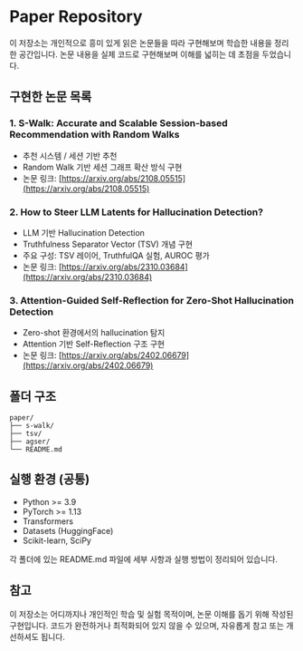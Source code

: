 # Paper Repository

이 저장소는 개인적으로 흥미 있게 읽은 논문들을 따라 구현해보며 학습한 내용을 정리한 공간입니다. 논문 내용을 실제 코드로 구현해보며 이해를 넓히는 데 초점을 두었습니다.


## 구현한 논문 목록

### 1. S-Walk: Accurate and Scalable Session-based Recommendation with Random Walks
- 추천 시스템 / 세션 기반 추천
- Random Walk 기반 세션 그래프 확산 방식 구현
- 논문 링크: [https://arxiv.org/abs/2108.05515](https://arxiv.org/abs/2108.05515)

### 2. How to Steer LLM Latents for Hallucination Detection?
- LLM 기반 Hallucination Detection
- Truthfulness Separator Vector (TSV) 개념 구현
- 주요 구성: TSV 레이어, TruthfulQA 실험, AUROC 평가
- 논문 링크: [https://arxiv.org/abs/2310.03684](https://arxiv.org/abs/2310.03684)

### 3. Attention-Guided Self-Reflection for Zero-Shot Hallucination Detection
- Zero-shot 환경에서의 hallucination 탐지
- Attention 기반 Self-Reflection 구조 구현
- 논문 링크: [https://arxiv.org/abs/2402.06679](https://arxiv.org/abs/2402.06679)


## 폴더 구조
```
paper/
├── s-walk/
├── tsv/
├── agser/
└── README.md
```


## 실행 환경 (공통)
- Python >= 3.9
- PyTorch >= 1.13
- Transformers
- Datasets (HuggingFace)
- Scikit-learn, SciPy

각 폴더에 있는 README.md 파일에 세부 사항과 실행 방법이 정리되어 있습니다.


## 참고
이 저장소는 어디까지나 개인적인 학습 및 실험 목적이며, 논문 이해를 돕기 위해 작성된 구현입니다.
코드가 완전하거나 최적화되어 있지 않을 수 있으며, 자유롭게 참고 또는 개선하셔도 됩니다.

